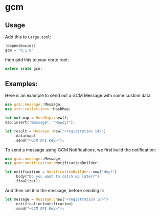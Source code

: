 gcm
===

## Usage

Add this to `Cargo.toml`:

```rust
[dependencies]
gcm = "0.1.0"
```

then add this to your crate root:

```rust
extern crate gcm;
```

## Examples:
 
Here is an example to send out a GCM Message with some custom data:
 
```rust
use gcm::message::Message;
use std::collections::HashMap;

let mut map = HashMap::new();
map.insert("message", "Howdy!");

let result = Message::new("<registration id>")
    .data(map)
    .send("<GCM API Key>");
```

To send a message using GCM Notifications, we first build the notification:

```rust
use gcm::message::Message;
use gcm::notification::NotificationBuilder;

let notification = NotificationBuilder::new("Hey!")
    .body("Do you want to catch up later?")
    .finalize();
```

And then set it in the message, before sending it:

```rust
let message = Message::new("<registration id>")
    .notification(notification)
    .send("<GCM API Key>");
```